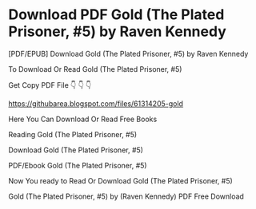 # Download PDF Gold (The Plated Prisoner, #5) by Raven Kennedy
[PDF/EPUB] Download Gold (The Plated Prisoner, #5) by Raven Kennedy

To Download Or Read Gold (The Plated Prisoner, #5)

Get Copy PDF File 👇 👇 👇

https://githubarea.blogspot.com/files/61314205-gold

Here You Can Download Or Read Free Books

Reading Gold (The Plated Prisoner, #5)

Download Gold (The Plated Prisoner, #5)

PDF/Ebook Gold (The Plated Prisoner, #5)

Now You ready to Read Or Download Gold (The Plated Prisoner, #5)

Gold (The Plated Prisoner, #5) by (Raven Kennedy) PDF Free Download
